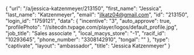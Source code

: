 {
    "url": "\/a\/jessica-katzenmeyer\/213150",
    "first_name": "Jessica",
    "last_name": "Katzenmeyer",
    "email": "jlkatz04@gmail.com",
    "id": "213150",
    "login_id": "1759121",
    "data": {
        "incentive": "3",
        "auto_approve": true,
        "profilePhoto": "\/\/sitecdn.tvpage.com\/player\/logos\/default_profile.jpg",
        "job_title": "Sales associate ",
        "local_macys_store": "-1",
        "racif_id": "10293645",
        "phone_number": "3308142910",
        "tongal": ""
    },
    "type": "captivate",
    "layout": "ambassador",
    "title": "Jessica Katzenmeyer"
}